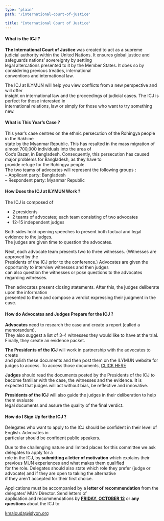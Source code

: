 ```yaml
---
type: "plain"
path: "/international-court-of-justice"

title: "International Court of Justice"
---
```


#### **What is the ICJ ?**

**The International Court of Justice** was created to act as a supreme  
judicial authority within the United Nations. It ensures global justice and safeguards nations’ sovereignty by settling  
legal altercations presented to it by the Member States. It does so by considering previous treaties, international  
conventions and international law.

The ICJ at ILYMUN will help you view conflicts from a new perspective and will offer  
insight on international law and the proceedings of judicial cases. The ICJ is perfect for those interested in  
international relations, law or simply for those who want to try something new.

#### What is This Year’s Case ?

This year’s case centres on the ethnic persecution of the Rohingya people in the Rakhine  
state by the Myanmar Republic. This has resulted in the mass migration of almost 700,000 individuals into the area of  
Cox’s Bazar, in Bangladesh. Consequently, this persecution has caused major problems for Bangladesh, as they have to  
provide refuge for the Rohingya people.  
The two teams of advocates will represent the following groups :  
– Applicant party: Bangladesh  
– Respondent party: Myanmar Republic

#### **How Does the ICJ at ILYMUN Work ?**

The ICJ is composed of

- 2 presidents
- 2 teams of advocates; each team consisting of two advocates
- 12-15 independent judges

Both sides hold opening speeches to present both factual and legal evidence to the judges.  
The judges are given time to question the advocates.

Next, each advocate team presents two to three witnesses. (Witnesses are approved by the  
Presidents of the ICJ prior to the conference.) Advocates are given the opportunity to interview witnesses and then judges  
can also question the witnesses or pose questions to the advocates regarding witnesses.

Then advocates present closing statements. After this, the judges deliberate upon the information  
presented to them and compose a verdict expressing their judgment in the case.

#### **How do Advocates and Judges Prepare for the ICJ ?**

**Advocates** need to research the case and create a report (called a memorandum).  
They also suggest a list of 3-4 witnesses they would like to have at the trial. Finally, they create an evidence packet.

**The Presidents of the ICJ** will work in partnership with the advocates to create  
and polish these documents and then post them on the ILYMUN website for judges to access. To access those documents, [CLICK HERE](https://web.archive.org/web/20181026101439/http://ilymun.org/committees/)

**Judges** should read the documents posted by the Presidents of the ICJ to  
become familiar with the case, the witnesses and the evidence. It is expected that judges will act without bias, be reflective and innovative.

**Presidents of the ICJ** will also guide the judges in their deliberation to help them evaluate  
legal documents and assure the quality of the final verdict.

#### **How do I Sign Up for the ICJ ?**

Delegates who want to apply to the ICJ should be confident in their level of English. Advocates in  
particular should be confident public speakers.

Due to the challenging nature and limited places for this committee we ask delegates to apply for a  
role in the ICJ, by **submitting a letter of motivation** which explains their previous MUN experiences and what makes them qualified  
for the role. Delegates should also state which role they prefer (judge or advocate) and if they are open to taking the alternative  
if they aren’t accepted for their first choice.

Applications must be accompanied by a **letter of recommendation** from the delegates’ MUN Director. Send letters of  
application and recommendations by **<u>FRIDAY, OCTOBER 12</u>** or **any questions** about the ICJ to:

[kmalouda@islyon.org](https://web.archive.org/web/20181026101439/mailto:kmalouda@islyon.org)
